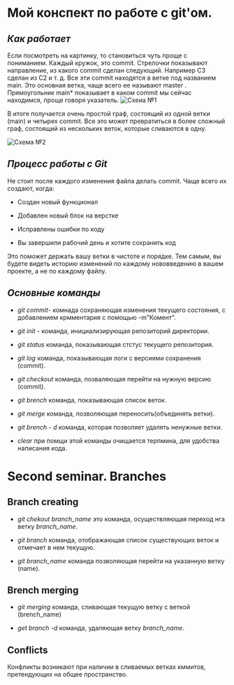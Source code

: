 # Мой конспект по работе с git'ом.

## *Как работает*

Если посмотреть на картинку, то становиться чуть проще с пониманием. Каждый кружок, это commit. Стрелочки показывают направление, из какого commit сделан следующий. Например C3 сделан из С2 и т. д. Все эти commit находятся в ветке под названием main. Это основная ветка, чаще всего ее называют master . Прямоугольник main* показывает в каком commit мы сейчас находимся, проще говоря указатель.
![Схеиа №1](1)

В итоге получается очень простой граф, состоящий из одной ветки (main) и четырех commit. Все это может превратиться в более сложный граф, состоящий из нескольких веток, которые сливаются в одну.

![Схема №2](2)

## *Процесс работы с Git*
Не стоит после каждого изменения файла делать commit. Чаще всего их создают, когда:
 * Создан новый функционал

 * Добавлен новый блок на верстке

 * Исправлены ошибки по коду

 * Вы завершили рабочий день и хотите сохранить код

 Это поможет держать вашу ветки в чистоте и порядке. Тем самым, вы будете видеть историю изменений по каждому нововведению в вашем проекте, а не по каждому файлу.

## *Основные команды*

* *git commit*- комнада сохраняющая изменения текущего состояния, с добавлением крмментария с помощью -m"Комент".

* *git init* - команда, инициализирующая репозиторий директории.

* *git status* команда, показывающая стстус текущего репозитория.

* *git log* команда, показывающая логи с версиями сохранения (commit).

* *git checkout*  команда, позваляющая перейти на нужную версию (commit).

* *git brench* команда, показывающая список веток.

* *git merge* команда, позволяющая переносить(объединять ветки). 

* *git brench - d* команда, которая позволяет удалять ненужные ветки.

* *clear* при помщи этой команды очищается терпмина, для удобства написания кода.

# Second seminar. Branches

## Branch creating

* *git chekout branch_name* это команда, осуществляющая переход нга ветку *branch_name*.

* *git branch* команда, отображающая список существующих веток и отмечает в нем текущую.

* *git branch_name* команда позволяющая перейти на указанную ветку (name).

## Brench merging

* *git merging* команда, сливающая текущую ветку с веткой (brench_name)

* *get branch -d* команда, удаляющая ветку *branch_name*.

## Conflicts

Конфликты возникают при наличии в сливаемых ветках кммитов, претендующих на общее пространство.
